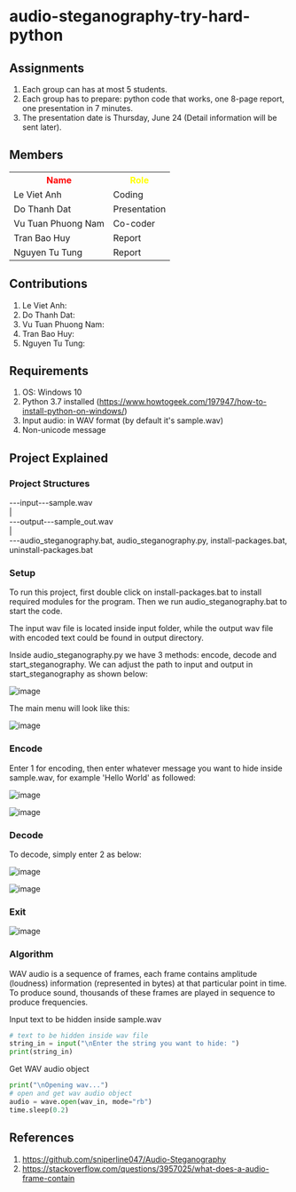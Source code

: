 # audio-steganography-try-hard-python
## Assignments
1. Each group can has at most 5 students.
2. Each group has to prepare: python code that works, one 8-page report, one presentation in 7 minutes.
3. The presentation date is Thursday, June 24 (Detail information will be sent later).

## Members
<table>
  <tr>
    <th style="color:red; font-weight:bold"> Name </th>
  	<th style="color:yellow; font-weight:bold"> Role </th>
  </tr>

  <tr>
  	<td> Le Viet Anh </td>
  	<td> Coding </td>
  </tr>
  
  <tr>
  	<td> Do Thanh Dat </td>
  	<td> Presentation </td>
  </tr>  

  <tr>
  	<td> Vu Tuan Phuong Nam </td>
  	<td> Co-coder </td>
  </tr>

  <tr>
  	<td> Tran Bao Huy </td>
  	<td> Report </td>
  </tr>
  
  <tr>
  	<td> Nguyen Tu Tung </td>
  	<td> Report </td>
  </tr>  
</table>

## Contributions
1. Le Viet Anh: 
2. Do Thanh Dat:
3. Vu Tuan Phuong Nam:
4. Tran Bao Huy:
5. Nguyen Tu Tung:

## Requirements
1. OS: Windows 10
2. Python 3.7 installed (https://www.howtogeek.com/197947/how-to-install-python-on-windows/)
3. Input audio: in WAV format (by default it's sample.wav)
4. Non-unicode message

## Project Explained

### Project Structures
---input---sample.wav <br>
| <br>
---output---sample_out.wav <br>
| <br>
---audio_steganography.bat, audio_steganography.py, install-packages.bat, uninstall-packages.bat <br>

### Setup
<p>To run this project, first double click on install-packages.bat to install required modules for the program. Then we run audio_steganography.bat to start the code.</p>
<p>The input wav file is located inside input folder, while the output wav file with encoded text could be found in output directory.</p>
<p>Inside audio_steganography.py we have 3 methods: encode, decode and start_steganography. We can adjust the path to input and output in start_steganography as shown below:</p>

![image](https://user-images.githubusercontent.com/47298653/123109070-20ae2080-d465-11eb-9a81-76c950a60098.png)

<p>The main menu will look like this:</p>

![image](https://user-images.githubusercontent.com/47298653/123109327-57843680-d465-11eb-9111-81d3ebe2b2f0.png)

### Encode
<p>Enter 1 for encoding, then enter whatever message you want to hide inside sample.wav, for example 'Hello World' as followed:</p>

![image](https://user-images.githubusercontent.com/47298653/123109637-99ad7800-d465-11eb-8c32-841101cf8732.png)

![image](https://user-images.githubusercontent.com/47298653/123109926-d7120580-d465-11eb-801e-f49f165bba32.png)

### Decode
<p>To decode, simply enter 2 as below:</p>

![image](https://user-images.githubusercontent.com/47298653/123111159-e34a9280-d466-11eb-8282-78dde6b0e4b6.png)

![image](https://user-images.githubusercontent.com/47298653/123111209-ee052780-d466-11eb-89db-7146ef47faaa.png)

### Exit

![image](https://user-images.githubusercontent.com/47298653/123111351-0a08c900-d467-11eb-8092-dc5b966695a5.png)

### Algorithm
<p>WAV audio is a sequence of frames, each frame contains amplitude (loudness) information (represented in bytes) at that particular point in time. To produce sound, thousands of these frames are played in sequence to produce frequencies.</p>

<p>Input text to be hidden inside sample.wav</p>

```python
# text to be hidden inside wav file
string_in = input("\nEnter the string you want to hide: ")
print(string_in)
```
<p>Get WAV audio object</p>

```python
print("\nOpening wav...")
# open and get wav audio object
audio = wave.open(wav_in, mode="rb")
time.sleep(0.2)
```

<p></p>





## References
1. https://github.com/sniperline047/Audio-Steganography 
2. https://stackoverflow.com/questions/3957025/what-does-a-audio-frame-contain  


